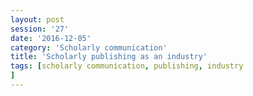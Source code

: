 ```yaml
--- 
layout: post 
session: '27' 
date: '2016-12-05' 
category: 'Scholarly communication' 
title: 'Scholarly publishing as an industry' 
tags: [scholarly communication, publishing, industry
] 
--- 
```


<excerpt/>
